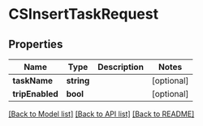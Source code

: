 # CSInsertTaskRequest

## Properties
Name | Type | Description | Notes
------------ | ------------- | ------------- | -------------
**taskName** | **string** |  | [optional] 
**tripEnabled** | **bool** |  | [optional] 

[[Back to Model list]](../README.md#documentation-for-models) [[Back to API list]](../README.md#documentation-for-api-endpoints) [[Back to README]](../README.md)


